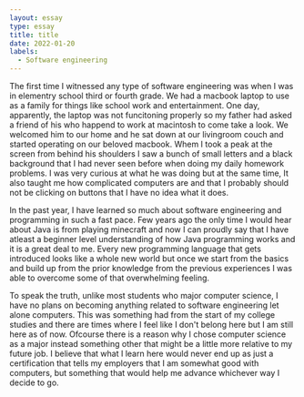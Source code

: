 ```yaml
---
layout: essay
type: essay
title: title
date: 2022-01-20
labels:
  - Software engineering
---
```


The first time I witnessed any type of software engineering was when I was in elementry school third or fourth grade. We had a macbook laptop to use as a family for things like school work and entertainment. One day, apparently, the laptop was not funcitoning properly so my father had asked a friend of his who happend to work at macintosh to come take a look. We welcomed him to our home and he sat down at our livingroom couch and started operating on our beloved macbook. Whem I took a peak at the screen from behind his shoulders I saw a bunch of small letters and a black background that I had never seen before when doing my daily homework problems. I was very curious at what he was doing but at the same time, It also taught me how complicated computers are and that I probably should not be clicking on buttons that I have no idea what it does. 

In the past year, I have learned so much about software engineering and programming in such a fast pace. Few years ago the only time I would hear about Java is from playing minecraft and now I can proudly say that I have atleast a beginner level understanding of how Java programming works and it is a great deal to me. Every new programming language that gets introduced looks like a whole new world but once we start from the basics and build up from the prior knowledge from the previous experiences I was able to overcome some of that overwhelming feeling. 

To speak the truth, unlike most students who major computer science, I have no plans on becoming anything related to software engineering let alone computers. This was something had from the start of my college studies and there are times where I feel like I don't belong here but I am still here as of now. Ofcourse there is a reason why I chose computer science as a major instead something other that might be a little more relative to my future job. I believe that what I learn here would never end up as just a certification that tells my employers that I am somewhat good with computers, but something that would help me advance whichever way I decide to go. 

